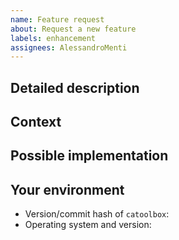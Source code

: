 ```yaml
---
name: Feature request
about: Request a new feature
labels: enhancement
assignees: AlessandroMenti
---
```

<!-- Provide a general summary of the issue in the title above -->

## Detailed description
<!-- Provide a detailed description of the change or addition you are
     proposing -->

## Context
<!-- Why is this change important to you? How would you use it? How can it
     benefit other users? -->

## Possible implementation
<!-- Not obligatory, but suggest an idea for implementing the addition or
     change -->

## Your environment
<!-- Include as many relevant details about the environment you experienced the
     bug in -->
* Version/commit hash of `catoolbox`:
* Operating system and version:
